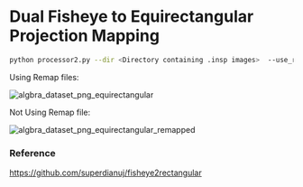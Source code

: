# Dual Fisheye to Equirectangular Projection Mapping

```bash
python processor2.py --dir <Directory containing .insp images>  --use_remapping <True or False>
```

Using Remap files:


![algbra_dataset_png_equirectangular](https://github.com/superdianuj/fisheye2rectangular/assets/47445756/133e1f14-68f8-4772-8605-558fd73c8292)


Not Using Remap file:

![algbra_dataset_png_equirectangular_remapped](https://github.com/superdianuj/fisheye2rectangular/assets/47445756/80474990-8993-4a75-9bdd-7071507f3631)

### Reference
https://github.com/superdianuj/fisheye2rectangular

